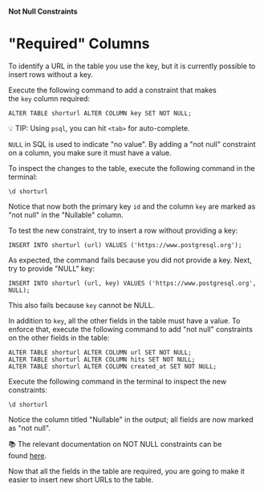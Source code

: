 #### Not Null Constraints

"Required" Columns
==================

To identify a URL in the table you use the key, but it is currently possible to insert rows without a key.

Execute the following command to add a constraint that makes the `key` column required:

```
ALTER TABLE shorturl ALTER COLUMN key SET NOT NULL;
```

💡 TIP: Using `psql`, you can hit `<tab>` for auto-complete.

`NULL` in SQL is used to indicate "no value". By adding a "not null" constraint on a column, you make sure it must have a value.

To inspect the changes to the table, execute the following command in the terminal:

```
\d shorturl
```

Notice that now both the primary key `id` and the column `key` are marked as "not null" in the "Nullable" column.

To test the new constraint, try to insert a row without providing a key:

```
INSERT INTO shorturl (url) VALUES ('https://www.postgresql.org');
```

As expected, the command fails because you did not provide a key. Next, try to provide "NULL" key:

```
INSERT INTO shorturl (url, key) VALUES ('https://www.postgresql.org', NULL);
```

This also fails because `key` cannot be NULL.

In addition to `key`, all the other fields in the table must have a value. To enforce that, execute the following command to add "not null" constraints on the other fields in the table:

```
ALTER TABLE shorturl ALTER COLUMN url SET NOT NULL;
ALTER TABLE shorturl ALTER COLUMN hits SET NOT NULL;
ALTER TABLE shorturl ALTER COLUMN created_at SET NOT NULL;
```

Execute the following command in the terminal to inspect the new constraints:

```
\d shorturl
```

Notice the column titled "Nullable" in the output; all fields are now marked as "not null".

📚 The relevant documentation on NOT NULL constraints can be found [here](https://www.postgresql.org/docs/13/ddl-constraints.html#id-1.5.4.6.6).

Now that all the fields in the table are required, you are going to make it easier to insert new short URLs to the table.